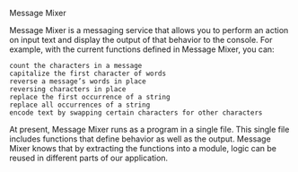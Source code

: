 Message Mixer

Message Mixer is a messaging service that allows you to perform an action on input text and display the output of that behavior to the console. For example, with the current functions defined in Message Mixer, you can:

    count the characters in a message
    capitalize the first character of words
    reverse a message’s words in place
    reversing characters in place
    replace the first occurrence of a string
    replace all occurrences of a string
    encode text by swapping certain characters for other characters
    
At present, Message Mixer runs as a program in a single file. This single file includes functions that define behavior as well as the output. Message Mixer knows that by extracting the functions into a module, logic can be reused in different parts of our application.